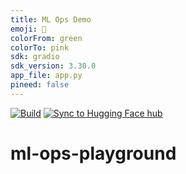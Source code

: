 ```yaml
---
title: ML Ops Demo
emoji: 🏃
colorFrom: green
colorTo: pink
sdk: gradio
sdk_version: 3.30.0
app_file: app.py
pineed: false
---
```


[![Build](https://github.com/SorinAbrudan/ml-ops-playground/actions/workflows/build.yml/badge.svg)](https://github.com/SorinAbrudan/ml-ops-playground/actions/workflows/build.yml)
[![Sync to Hugging Face hub](https://github.com/SorinAbrudan/ml-ops-playground/actions/workflows/deploy.yml/badge.svg)](https://github.com/SorinAbrudan/ml-ops-playground/actions/workflows/deploy.yml)

# ml-ops-playground
